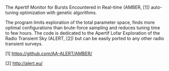The Apertif Monitor for Bursts Encountered in Real-time (AMBER, [1]) auto-tuning optimization with genetic algorithms. 

The program limits exploration of the total parameter space, finds more optimal configurations than brute-force sampling and reduces tuning time to few hours. The code is dedicated to the Apertif Lofar Exploration of the Radio Transient Sky (ALERT, [2]) but can be easily ported to any other radio transient surveys.

[1] https://github.com/AA-ALERT/AMBER/

[2] http://alert.eu/
